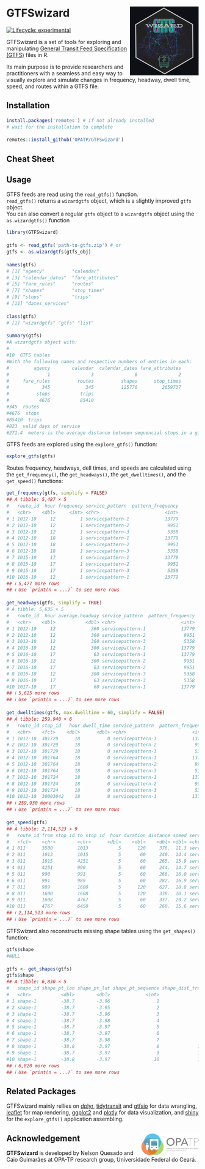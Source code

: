 # GTFSwizard <img align="right" src="GTFSwizard_logo.png?raw=true" alt="logo" width="180">
[![Lifecycle:
experimental](https://lifecycle.r-lib.org/articles/figures/lifecycle-experimental.svg)](https://lifecycle.r-lib.org/articles/stages.html)

GTFSwizard is a set of tools for exploring and manipulating [General Transit Feed Specification (GTFS)](https://gtfs.org/) files in R.

Its main purpose is to provide researchers and practitioners with a seamless and easy way to visually explore and simulate changes in  frequency, headway, dwell time, speed, and routes within a GTFS file.

## Installation
``` r
install.packages('remotes') # if not already installed
# wait for the installation to complete

remotes::install_github('OPATP/GTFSwizard')
```
## Cheat Sheet

## Usage
GTFS feeds are read using the `read_gtfs()` function.\
`read_gtfs()` returns a `wizardgtfs` object, which is a slightly improved `gtfs` object.\
You can also convert a regular `gtfs` object to a `wizardgtfs` object using the `as.wizardgtfs()` function
``` r
library(GTFSwizard)

gtfs <- read_gtfs('path-to-gtfs.zip') # or
gtfs <- as.wizardgtfs(gtfs_obj)

names(gtfs)
# [1] "agency"          "calendar"
# [3] "calendar_dates"  "fare_attributes"
# [5] "fare_rules"      "routes"
# [7] "shapes"          "stop_times"
# [9] "stops"           "trips"
# [11] "dates_services"

class(gtfs)
# [1] "wizardgtfs" "gtfs" "list"

summary(gtfs)
#A wizardgtfs object with:  
#
#10  GTFS tables 
#With the following names and respective numbers of entries in each: 
#         agency        calendar  calendar_dates fare_attributes 
#              1               3               6               2 
#     fare_rules          routes          shapes      stop_times 
#            345             345          125776         2659737 
#          stops           trips 
#           4676           85410 
#345  routes 
#4676  stops 
#85410  trips 
#823  valid days of service 
#271.4  meters is the average distance between sequencial stops in a given route 
```

GTFS feeds are explored using the `explore_gtfs()` function:
``` r
explore_gtfs(gtfs)
```

Routes frequency, headways, dell times, and speeds are calculated using the `get_frequency()`, the `get_headways()`, the `get_dwelltimes()`, and the `get_speed()` functions:
``` r
get_frequency(gtfs, simplify = FALSE)
## A tibble: 5,487 × 5
#   route_id  hour frequency service_pattern  pattern_frequency
#   <chr>    <dbl>     <int> <chr>                        <int>
# 1 1012-10     12         1 servicepattern-1             13779
# 2 1012-10     12         1 servicepattern-2              9951
# 3 1012-10     12         1 servicepattern-3              5358
# 4 1012-10     18         1 servicepattern-1             13779
# 5 1012-10     18         1 servicepattern-2              9951
# 6 1012-10     18         1 servicepattern-3              5358
# 7 1015-10     17         1 servicepattern-1             13779
# 8 1015-10     17         1 servicepattern-2              9951
# 9 1015-10     17         1 servicepattern-3              5358
#10 1016-10     12         1 servicepattern-1             13779
## ℹ 5,477 more rows
## ℹ Use `print(n = ...)` to see more rows

get_headways(gtfs, simplify = TRUE)
# A tibble: 5,635 × 5
#   route_id  hour average.headway service_pattern  pattern_frequency
#   <chr>    <dbl>           <dbl> <chr>                        <int>
# 1 1012-10     12             360 servicepattern-1             13779
# 2 1012-10     12             360 servicepattern-2              9951
# 3 1012-10     12             360 servicepattern-3              5358
# 4 1016-10     12             300 servicepattern-1             13779
# 5 1016-10     17              63 servicepattern-1             13779
# 6 1016-10     12             300 servicepattern-2              9951
# 7 1016-10     17              63 servicepattern-2              9951
# 8 1016-10     12             300 servicepattern-3              5358
# 9 1016-10     17              63 servicepattern-3              5358
#10 1017-10     17              60 servicepattern-1             13779
## ℹ 5,625 more rows
## ℹ Use `print(n = ...)` to see more rows

get_dwelltimes(gtfs, max.dwelltime = 60, simplify = FALSE)
## A tibble: 259,940 × 6
#   route_id stop_id   hour dwell_time service_pattern  pattern_frequency
#   <chr>    <fct>    <dbl>      <dbl> <chr>                        <int>
# 1 1012-10  301729      18          0 servicepattern-1             13779
# 2 1012-10  301729      18          0 servicepattern-2              9951
# 3 1012-10  301729      18          0 servicepattern-3              5358
# 4 1012-10  301764      18          0 servicepattern-1             13779
# 5 1012-10  301764      18          0 servicepattern-2              9951
# 6 1012-10  301764      18          0 servicepattern-3              5358
# 7 1012-10  301724      18          0 servicepattern-1             13779
# 8 1012-10  301724      18          0 servicepattern-2              9951
# 9 1012-10  301724      18          0 servicepattern-3              5358
#10 1012-10  30003042    18          0 servicepattern-1             13779
## ℹ 259,930 more rows
## ℹ Use `print(n = ...)` to see more rows

get_speed(gtfs)
## A tibble: 2,114,523 × 9
#   route_id from_stop_id to_stop_id  hour duration distance speed service_pattern  pattern_frequency
#   <fct>    <chr>        <chr>      <dbl>    <dbl>    <dbl> <dbl> <chr>                        <int>
# 1 011      3500         1013           5      120     376.  11.3 servicepattern-3               121
# 2 011      1013         1015           5       60     240.  14.4 servicepattern-3               121
# 3 011      1015         4251           5       60     265.  15.9 servicepattern-3               121
# 4 011      4251         990            5       60     244.  14.7 servicepattern-3               121
# 5 011      990          991            5       60     266.  16.0 servicepattern-3               121
# 6 011      991          989            5       60     282.  16.9 servicepattern-3               121
# 7 011      989          1600           5      120     627.  18.8 servicepattern-3               121
# 8 011      1600         1608           5      120     338.  10.1 servicepattern-3               121
# 9 011      1608         4767           5       60     337.  20.2 servicepattern-3               121
#10 011      4767         6450           5       60     260.  15.6 servicepattern-3               121
## ℹ 2,114,513 more rows
## ℹ Use `print(n = ...)` to see more rows
```

GTFSwizard also reconstructs missing shape tables using the `get_shapes()` function:
``` r
gtfs$shape
#NULL

gtfs <- get_shapes(gtfs)
gtfs$shape
## A tibble: 6,830 × 5
#   shape_id shape_pt_lon shape_pt_lat shape_pt_sequence shape_dist_traveled
#   <chr>           <dbl>        <dbl>             <int>               <dbl>
# 1 shape-1         -38.7        -3.96                 1                  0 
# 2 shape-1         -38.7        -3.95                 2                499.
# 3 shape-1         -38.7        -3.96                 3               1428 
# 4 shape-1         -38.7        -3.98                 4               3404.
# 5 shape-1         -38.7        -3.97                 5               5490.
# 6 shape-1         -38.7        -3.97                 6               6248.
# 7 shape-1         -38.7        -3.98                 7               7871.
# 8 shape-1         -38.8        -3.97                 8              11398.
# 9 shape-1         -38.7        -3.97                 9              13093.
#10 shape-1         -38.8        -3.97                10              13395 
## ℹ 6,820 more rows
## ℹ Use `print(n = ...)` to see more rows

```

## Related Packages
GTFSwizard mainly rellies on [dplyr](https://dplyr.tidyverse.org/), [tidytransit](https://cran.r-project.org/web/packages/tidytransit/vignettes/introduction.html) and [gtfsio](https://r-transit.github.io/gtfsio/articles/gtfsio.html) for data wrangling, [leaflet](https://leafletjs.com/) for map rendering, [ggplot2](https://ggplot2.tidyverse.org/) and [plotly](https://plotly.com/r/) for data visualization, and [shiny](https://shiny.posit.co/) for the `explore_gtfs()` application assembling.

## Acknowledgement <a href="https://www.ipea.gov.br"><img align="right" src="opatp.png" alt="OPA-TP" width="150" /></a>
**GTFSwizard** is developed by Nelson Quesado and Caio Guimarães at OPA-TP research group, Universidade Federal do Ceará.
